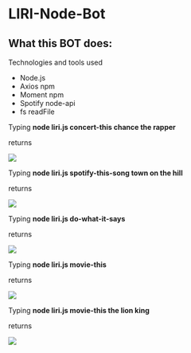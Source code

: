 # LIRI-Node-Bot

<h2>What this BOT does: </h2>
<p>Technologies and tools used</p>
<ul>
  <li>Node.js</li>
  <li>Axios npm</li> 
  <li>Moment npm</li>
  <li>Spotify node-api</li>
  <li>fs readFile</li>
  </ul>

<p>Typing <strong>node liri.js concert-this chance the rapper</strong></p>
<p>returns </p>
<img src="https://user-images.githubusercontent.com/50030017/62417765-99fcba00-b626-11e9-97b3-f60424378280.png">

<p>Typing <strong>node liri.js spotify-this-song town on the hill</strong></p>
<p>returns </p>

<img src="https://user-images.githubusercontent.com/50030017/62417769-9a955080-b626-11e9-8a23-ff71a8efaa91.png">

<p>Typing <strong>node liri.js do-what-it-says</strong></p>
<p>returns </p>

<img src="https://user-images.githubusercontent.com/50030017/62417766-99fcba00-b626-11e9-8d7f-f789fe1d419f.png">

<p>Typing <strong>node liri.js movie-this</strong></p>
<p>returns </p>

<img src="https://user-images.githubusercontent.com/50030017/62417768-9a955080-b626-11e9-8442-1f44245e7dea.png">

<p>Typing <strong>node liri.js movie-this the lion king</strong></p>
<p>returns </p>

<img src="https://user-images.githubusercontent.com/50030017/62417767-99fcba00-b626-11e9-8706-594409ab933f.png">
